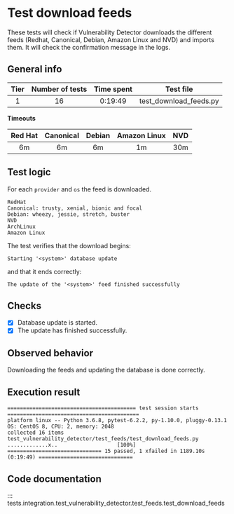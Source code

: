 # Test download feeds

These tests will check if Vulnerability Detector downloads the different feeds (Redhat, Canonical, Debian, Amazon Linux and NVD) and
imports them. It will check the confirmation message in the logs.

## General info

|Tier | Number of tests | Time spent| Test file |
|:--:|:--:|:--:|:--:|
| 1 | 16 | 0:19:49 | test_download_feeds.py |

**Timeouts**

|Red Hat | Canonical | Debian | Amazon Linux | NVD |
|:--:|:--:|:--:|:--:|:--:|
| 6m | 6m | 6m | 1m | 30m |

## Test logic

For each `provider` and `os` the feed is downloaded.

```
RedHat
Canonical: trusty, xenial, bionic and focal
Debian: wheezy, jessie, stretch, buster
NVD
ArchLinux
Amazon Linux
```

The test verifies that the download begins:

```
Starting '<system>' database update
```

and that it ends correctly:

```
The update of the '<system>' feed finished successfully
```

## Checks

- [x] Database update is started.
- [x] The update has finished successfully.

## Observed behavior

Downloading the feeds and updating the database is done correctly.

## Execution result

```
========================================= test session starts ==========================================
platform linux -- Python 3.6.8, pytest-6.2.2, py-1.10.0, pluggy-0.13.1
OS: CentOS 8, CPU: 2, memory: 2048
collected 16 items                                                                                     
test_vulnerability_detector/test_feeds/test_download_feeds.py .............x..                   [100%]
============================== 15 passed, 1 xfailed in 1189.10s (0:19:49) ==============================
```

## Code documentation   

::: tests.integration.test_vulnerability_detector.test_feeds.test_download_feeds